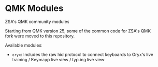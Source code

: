 # QMK Modules
ZSA's QMK community modules

Starting from QMK version 25, some of the common code for ZSA's QMK fork were moved to this repository.

Available modules:

- `oryx`: Includes the raw hid protocol to connect keyboards to Oryx's live training / Keymapp live view / typ.ing live view
